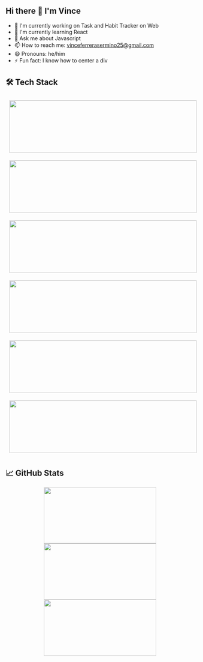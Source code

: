 ## Hi there 👋 I'm Vince


- 🔭 I'm currently working on Task and Habit Tracker on Web  
- 🌱 I'm currently learning React
- 💬 Ask me about Javascript 
- 📫 How to reach me: vinceferrerasermino25@gmail.com  
- 😄 Pronouns: he/him
- ⚡ Fun fact: I know how to center a div

## 🛠️ Tech Stack

<!-- 5X Larger Badges -->
<img src="https://img.shields.io/badge/-JavaScript-F7DF1E?style=for-the-badge&logo=javascript&logoColor=black" width="500" height="140" style="margin:10px"> <img src="https://img.shields.io/badge/-React-61DAFB?style=for-the-badge&logo=react&logoColor=black" width="500" height="140" style="margin:10px"> <img src="https://img.shields.io/badge/-HTML5-E34F26?style=for-the-badge&logo=html5&logoColor=white" width="500" height="140" style="margin:10px"> <img src="https://img.shields.io/badge/-Node.js-339933?style=for-the-badge&logo=nodedotjs&logoColor=white" width="500" height="140" style="margin:10px"> <img src="https://img.shields.io/badge/-Express-000000?style=for-the-badge&logo=express&logoColor=white" width="500" height="140" style="margin:10px"> <img src="https://img.shields.io/badge/-MongoDB-47A248?style=for-the-badge&logo=mongodb&logoColor=white" width="500" height="140" style="margin:10px">


## 📈 GitHub Stats
<p align="center">
  <img src="https://github-readme-stats.vercel.app/api?username=comdotvince&show_icons=true&theme=radical" width="300" height="150" />
  <img src="https://github-readme-stats.vercel.app/api/top-langs/?username=comdotvince&layout=compact&theme=radical" width="300" height="150" />
  <img src="https://github-readme-streak-stats.herokuapp.com/?user=comdotvince&theme=radical" width="300" height="150" />
</p>






